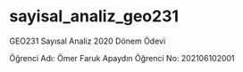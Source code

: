 # sayisal_analiz_geo231
GEO231 Sayısal Analiz 2020 Dönem Ödevi

Öğrenci Adı: Ömer Faruk Apaydın
Öğrenci No: 202106102001
